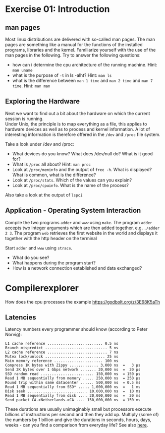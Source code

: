 # Exercise 01: Introduction

## man pages
Most linux distributions are delivered with so-called man pages. The man pages are something like a manual for the functions of the installed programs, libraries and the kernel.
Familiarize yourself with the use of the man pages in the following.  Try to answer the following questions:
* how can i determine the cpu architecture of the running machine. Hint: `man uname`
* what is the purpose of `-t` in ls -alht? Hint: `man ls`
* what is the difference between `man 1 time` and `man 2 time` and `man 7 time`. Hint: `man man`



## Exploring the Hardware
Next we want to find out a bit about the hardware on which the current session is running.  
Under Unix, the principle is to map everything as a file, this applies to hardware devices as well as to process and kernel information. A lot of interesting information is therefore offered in the `/dev` and `/proc` file system. 
 
Take a look under /dev and /proc:
* What devices do you know? What does /dev/null do? What is it good for?
* What is `/proc` all about? Hint: `man proc`
* Look at `/proc/meminfo` and the output of `free -h`. What is displayed? What is common, what is the difference?
* Look at `/proc/stats`. Which of the values can you explain?
* Look at `/proc/cpuinfo`. What is the name of the process?

Also take a look at the output of `lspci`


## Application - Operating System Interaction
Compile the two programs `adder` and `www` using `make`.
The program `adder` accepts two integer arguments which are then added together. e.g. `./adder 2 3`.
The program `web` retrieves the first website in the world and displays it together with the http header on the terminal

Start `adder` and `www` using `strace`. 
* What do you see?
* What happens during the program start?
* How is a network connection established and data exchanged?


# Compilerexplorer
How does the cpu processes the example
https://godbolt.org/z/3E68K5aTh


## Latencies

Latency numbers every programmer should know (according to Peter Norvig):
```
L1 cache reference ......................... 0.5 ns
Branch mispredict ............................ 5 ns
L2 cache reference ........................... 7 ns
Mutex lock/unlock ........................... 25 ns
Main memory reference ...................... 100 ns             
Compress 1K bytes with Zippy ............. 3,000 ns  =   3 µs
Send 2K bytes over 1 Gbps network ....... 20,000 ns  =  20 µs
SSD random read ........................ 150,000 ns  = 150 µs
Read 1 MB sequentially from memory ..... 250,000 ns  = 250 µs
Round trip within same datacenter ...... 500,000 ns  = 0.5 ms
Read 1 MB sequentially from SSD* ..... 1,000,000 ns  =   1 ms
Disk seek ........................... 10,000,000 ns  =  10 ms
Read 1 MB sequentially from disk .... 20,000,000 ns  =  20 ms
Send packet CA->Netherlands->CA .... 150,000,000 ns  = 150 ms
```

 
These durations are usually unimaginably small but processors execute billions of instructions per second and then they add up.
Multiply (some of) the numbers by 1 billion and give the durations in seconds, hours, days, weeks - can you find a comparison from everyday life?
See also [here](https://gist.github.com/hellerbarde/2843375#file-latency_humanized-markdown).
